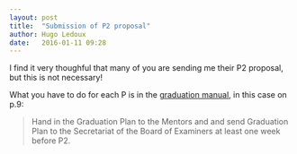 ```yaml
---
layout: post
title:  "Submission of P2 proposal"
author: Hugo Ledoux
date:   2016-01-11 09:28
---
```


I find it very thoughful that many of you are sending me their P2 proposal, but this is not necessary!

What you have to do for each P is in the [graduation manual](http://studenten.tudelft.nl/fileadmin/Files/studentenportal/os/BKspecifiek/Graduation_Manual_Geomatics_2015-2016.pdf), in this case on p.9:

> Hand in the Graduation Plan to the Mentors and and send Graduation Plan to the Secretariat of the Board of Examiners at least one week before P2.


